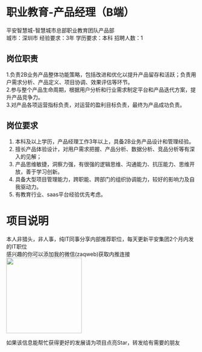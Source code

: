 # 职业教育-产品经理（B端）
平安智慧城-智慧城市总部职业教育团队产品部  
城市：深圳市 经验要求：3年 学历要求：本科  招聘人数：1

## 岗位职责
1.负责2B业务产品整体功能策略，包括改进和优化以提升产品留存和活跃；负责用户需求分析、产品定义、项目协调、效果评估等环节。   
2.参与整个产品生命周期，根据用户分析和行业需求制定平台和产品迭代方案，提升产品竞争力。   
3.对产品各项运营指标负责，对运营的盈利目标负责，最终为产品成功负责。

## 岗位要求
1.	本科及以上学历，产品经理工作3年以上，具备2B业务产品设计和管理经验。   
2.	擅长产品体验设计，对用户需求把握、产品分析、数据分析、竞品分析等有深入的见解；   
3.	产品思维敏捷，洞察力强，有很强的逻辑思维、沟通能力、抗压能力、思维开放，善于学习创新。   
4.	具备大型项目管理能力，跨职能、跨部门的组织协调能力，较好的影响力及自我驱动力。   
5.	有教育行业、saas平台经验优先考虑。

# 项目说明

本人非猎头，非人事，纯IT同事分享内部推荐职位，每天更新平安集团2个月内发的IT职位  
感兴趣的你可以添加我的微信(zaqweb)获取内推连接  
<img src="https://github.com/zaqweb/PA-IT-JOBS/blob/master/WechatICode.jpeg"  height="200" width="200">

如果该信息能帮忙获得更好的发展请为项目点亮Star，转发给有需要的朋友




